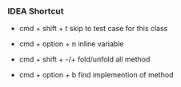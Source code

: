 ### IDEA Shortcut

- cmd + shift + t   skip to test case for this class

- cmd + option + n inline variable

- cmd + shift + -/+ fold/unfold all method

- cmd + option + b find implemention of method
